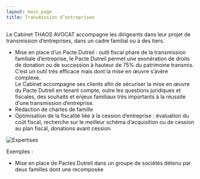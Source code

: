 ```yaml
---
layout: main_page
title: Transmission d’entreprises
---
```

<div class="text-justify">
    <div class="row">
        <div class="col-md-3"></div>
        <div class="col-md-6 p-4">
            <p>Le Cabinet THAOS AVOCAT accompagne les dirigeants dans leur projet de transmission d’entreprises, dans un cadre familial ou à des tiers.</p>
            <ul>
                <li>Mise en place d’un Pacte Dutreil : outil fiscal phare de la transmission familiale d’entreprise, le Pacte Dutreil permet une exonération de droits de donation ou de succession à hauteur de 75% du patrimoine transmis.<br>C’est un outil très efficace mais dont la mise en œuvre s’avère complexe.<br>Le Cabinet accompagne ses clients afin de sécuriser la mise en œuvre du Pacte Dutreil en tenant compte, outre les questions juridiques et fiscales, des souhaits et enjeux familiaux très importants à la réussite d’une transmission d’entreprise.</li>
                <li>Rédaction de chartes de famille</li>
                <li>Optimisation de la fiscalité liée à la cession d’entreprise : évaluation du coût fiscal, recherche sur le meilleur schéma d’acquisition ou de cession au plan fiscal, donations avant cession</li>
            </ul>
        </div>
        <div class="col-md-3"></div>
    </div>
    <div class="row dark">
        <div class="col-md-3"></div>
        <div class="col-md-6 p-0">
            <img src="{{ site.baseurl }}/images/expertises/jack-b-aJj87xsnVQA-unsplash.jpg" alt="Expertises" class="content-picture">
        </div>
        <div class="col-md-3"></div>
    </div>
    <div class="row">
        <div class="col-md-3"></div>
        <div class="col-md-6 p-4">
            <p>Exemples :</p>
            <ul>
                <li>Mise en place de Pactes Dutreil dans un groupe de sociétés détenu par deux familles dont une recomposée</li> 
            </ul>
        </div>
        <div class="col-md-3"></div>
    </div>
</div>